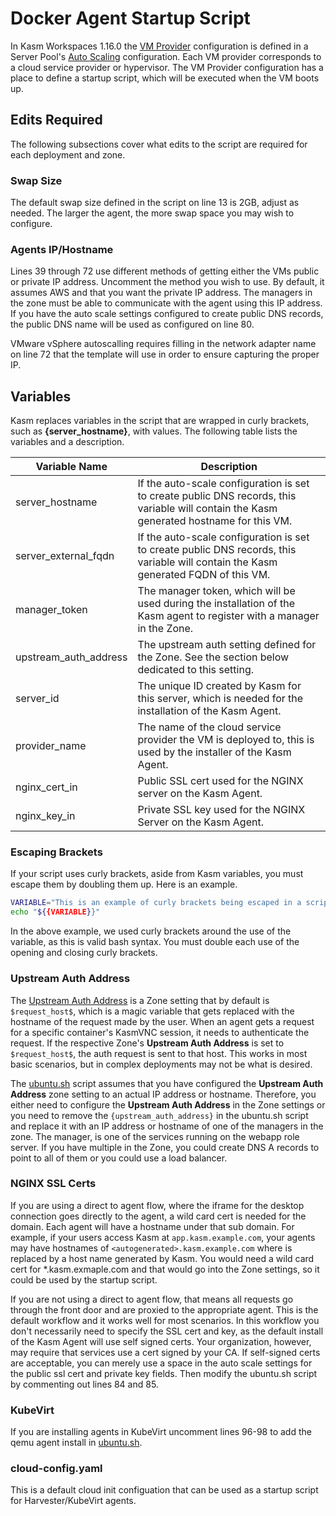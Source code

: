 # Docker Agent Startup Script
In Kasm Workspaces 1.16.0 the [VM Provider](https://www.kasmweb.com/docs/latest/guide/compute/pools.html#vm-provider-configs) configuration is defined in a Server Pool's [Auto Scaling](https://www.kasmweb.com/docs/latest/guide/compute/pools.html#autoscale-configurations) configuration. Each VM provider corresponds to a cloud service provider or hypervisor. The VM Provider configuration has a place to define a startup script, which will be executed when the VM boots up.

## Edits Required
The following subsections cover what edits to the script are required for each deployment and zone.

### Swap Size
The default swap size defined in the script on line 13 is 2GB, adjust as needed. The larger the agent, the more swap space you may wish to configure.

### Agents IP/Hostname
Lines 39 through 72 use different methods of getting either the VMs public or private IP address. Uncomment the method you wish to use. By default, it assumes AWS and that you want the private IP address. The managers in the zone must be able to communicate with the agent using this IP address. If you have the auto scale settings configured to create public DNS records, the public DNS name will be used as configured on line 80.

VMware vSphere autoscalling requires filling in the network adapter name on line 72 that the template will use in order to ensure capturing the proper IP.

## Variables

Kasm replaces variables in the script that are wrapped in curly brackets, such as **{server_hostname}**, with values. The following table lists the variables and a description.

| Variable Name         | Description                                                                                                                              |
|-----------------------|------------------------------------------------------------------------------------------------------------------------------------------|
| server_hostname       | If the auto-scale configuration is set to create public DNS records, this variable will contain the Kasm generated hostname for this VM. |
| server_external_fqdn  | If the auto-scale configuration is set to create public DNS records, this variable will contain the Kasm generated FQDN of this VM.      |
| manager_token         | The manager token, which will be used during the installation of the Kasm agent to register with a manager in the Zone.                  |
| upstream_auth_address | The upstream auth setting defined for the Zone. See the section below dedicated to this setting.                                         |
| server_id             | The unique ID created by Kasm for this server, which is needed for the installation of the Kasm Agent.                                   |
| provider_name         | The name of the cloud service provider the VM is deployed to, this is used by the installer of the Kasm Agent.                           |
| nginx_cert_in         | Public SSL cert used for the NGINX server on the Kasm Agent.                                                                             |
| nginx_key_in          | Private SSL key used for the NGINX Server on the Kasm Agent.                                                                             |

### Escaping Brackets
If your script uses curly brackets, aside from Kasm variables, you must escape them by doubling them up. Here is an example.

```bash
VARIABLE="This is an example of curly brackets being escaped in a script."
echo "${{VARIABLE}}"
```

In the above example, we used curly brackets around the use of the variable, as this is valid bash syntax. You must double each use of the opening and closing curly brackets.

### Upstream Auth Address
The [Upstream Auth Address](https://www.kasmweb.com/docs/latest/guide/zones/deployment_zones.html#configuring-deployment-zones) is a Zone setting that by default is `$request_host$`, which is a magic variable that gets replaced with the hostname of the request made by the user. When an agent gets a request for a specific container's KasmVNC session, it needs to authenticate the request. If the respective Zone's **Upstream Auth Address** is set to `$request_host$`, the auth request is sent to that host. This works in most basic scenarios, but in complex deployments may not be what is desired.

The [ubuntu.sh](./ubuntu.sh) script assumes that you have configured the **Upstream Auth Address** zone setting to an actual IP address or hostname. Therefore, you either need to configure the **Upstream Auth Address** in the Zone settings or you need to remove the `{upstream_auth_address}` in the ubuntu.sh script and replace it with an IP address or hostname of one of the managers in the zone. The manager, is one of the services running on the webapp role server. If you have multiple in the Zone, you could create DNS A records to point to all of them or you could use a load balancer.

### NGINX SSL Certs
If you are using a direct to agent flow, where the iframe for the desktop connection goes directly to the agent, a wild card cert is needed for the domain. Each agent will have a hostname under that sub domain. For example, if your users access Kasm at `app.kasm.example.com`, your agents may have hostnames of `<autogenerated>.kasm.example.com` where <autogenerated> is replaced by a host name generated by Kasm. You would need a wild card cert for *.kasm.exmaple.com and that would go into the Zone settings, so it could be used by the startup script.

If you are not using a direct to agent flow, that means all requests go through the front door and are proxied to the appropriate agent. This is the default workflow and it works well for most scenarios. In this workflow you don't necessarily need to specify the SSL cert and key, as the default install of the Kasm Agent will use self signed certs. Your organization, however, may require that services use a cert signed by your CA. If self-signed certs are acceptable, you can merely use a space in the auto scale settings for the public ssl cert and private key fields. Then modify the ubuntu.sh script by commenting out lines 84 and 85.

### KubeVirt
If you are installing agents in KubeVirt uncomment lines 96-98 to add the qemu agent install in [ubuntu.sh](./ubuntu.sh).

### cloud-config.yaml
This is a default cloud init configuation that can be used as a startup script for Harvester/KubeVirt agents.